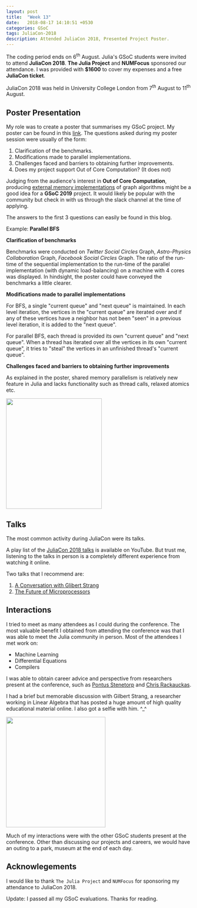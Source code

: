 ```yaml
---
layout: post
title:  "Week 13"
date:   2018-08-17 14:10:51 +0530
categories: GSoC
tags: JuliaCon-2018
description: Attended JuliaCon 2018, Presented Project Poster.
---
```


The coding period ends on 6<sup>th</sup> August. Julia's GSoC students were invited to attend **JuliaCon 2018**. **The Julia Project** and **NUMFocus** sponsored our attendance. I was provided with **$1600** to cover my expenses and a free **JuliaCon ticket**.

JuliaCon 2018 was held in University College London from 7<sup>th</sup> August to 11<sup>th</sup> August.

## Poster Presentation

My role was to create a poster that summarises my GSoC project. My poster can be found in this [link](https://github.com/SohamTamba/GSoC/blob/gh-pages/Poster.pdf). The questions asked during my poster session were usually of the form:

1. Clarification of the benchmarks.
2. Modifications made to parallel implementations.
3. Challenges faced and barriers to obtaining further improvements.
4. Does my project support Out of Core Computation? (It does not)

Judging from the audience's interest in **Out of Core Computation**, producing [external memory implementations](https://en.wikipedia.org/wiki/External_memory_algorithm) of graph algorithms might be a good idea for a **GSoC 2019** project. It would likely be popular with the community but check in with us through the slack channel at the time of applying.

The answers to the first 3 questions can easily be found in this blog.

Example: **Parallel BFS**

**Clarification of benchmarks**

Benchmarks were conducted on *Twitter Social Circles* Graph, *Astro-Physics Collaboration* Graph, *Facebook Social Circles* Graph. The ratio of the run-time of the sequential implementation to the run-time of the parallel implementation (with dynamic load-balancing) on a machine with 4 cores was displayed. In hindsight, the poster could have conveyed the benchmarks a little clearer.

**Modifications made to parallel implementations**

For BFS, a single "current queue" and "next queue" is maintained. In each level iteration, the vertices in the "current queue" are iterated over and if any of these vertices have a neighbor has not been "seen" in a previous level iteration, it is added to the "next queue".

For parallel BFS, each thread is provided its own "current queue" and "next queue". When a thread has iterated over all the vertices in its own "current queue", it tries to "steal" the vertices in an unfinished thread's "current queue".

**Challenges faced and barriers to obtaining further improvements**

As explained in the poster, shared memory parallelism is relatively new feature in Julia and lacks functionality such as thread calls, relaxed atomics etc.


<img src="{{ site.baseurl }}/assets/images/presentation.jpeg" width="260" height="300" />

## Talks

The most common activity during JuliaCon were its talks.

A play list of the [JuliaCon 2018 talks](https://www.youtube.com/watch?v=1jN5wKvN-Uk&list=PLP8iPy9hna6Qsq5_-zrg0NTwqDSDYtfQB) is available on YouTube.
But trust me, listening to the talks in person is a completely different experience from watching it online.

Two talks that I recommend are:

1. [A Conversation with Glibert Strang](https://www.youtube.com/watch?v=gGYcSjrqbjc)
2. [The Future of Microprocessors](https://www.youtube.com/watch?v=zX4ZNfvw1cw)

## Interactions

I tried to meet as many attendees as I could during the conference. The most valuable benefit I obtained from attending the conference was that I was able to meet the Julia community in person. Most of the attendees I met work on:

- Machine Learning
- Differential Equations
- Compilers

I was able to obtain career advice and perspective from researchers present at the conference, such as [Pontus Stenetorp](https://pontus.stenetorp.se/) and [Chris Rackauckas](http://chrisrackauckas.com). 

I had a brief but memorable discussion with Gilbert Strang, a researcher working in Linear Algebra that has posted a huge amount of high quality educational material online. I also got a selfie with him. ^_^

<img src="{{ site.baseurl }}/assets/images/gil.jpeg" width="270" height="300" />

Much of my interactions were with the other GSoC students present at the conference. Other than discussing our projects and careers, we would have an outing to a park, museum at the end of each day. 

## Acknowlegements

I would like to thank `The Julia Project` and `NUMFocus` for sponsoring my attendance to JuliaCon 2018.

Update: I passed all my GSoC evaluations. Thanks for reading.